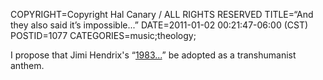 COPYRIGHT=Copyright Hal Canary / ALL RIGHTS RESERVED
TITLE=“And they also said it’s impossible...”
DATE=2011-01-02 00:21:47-06:00 (CST)
POSTID=1077
CATEGORIES=music;theology;

I propose that Jimi Hendrix's “[1983...](https://en.wikipedia.org/wiki/1983..._%28A_Merman_I_Should_Turn_to_Be%29)” be adopted as a transhumanist anthem.
